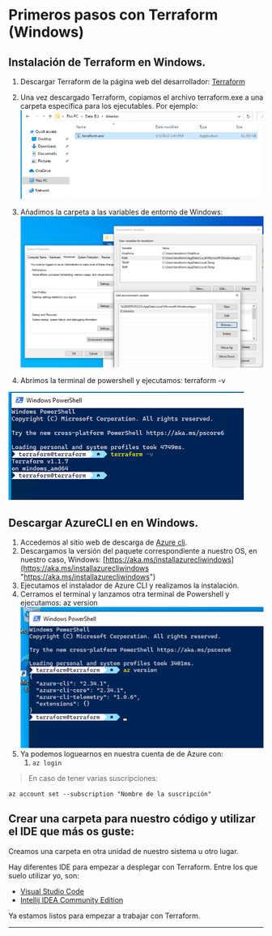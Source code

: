 # Primeros pasos con Terraform (Windows)

## Instalación de Terraform en Windows.

1. Descargar Terraform de la página web del desarrollador: [Terraform](https://www.terraform.io/downloads "Terraform") 
2. Una vez descargado Terraform, copiamos el archivo terraform.exe a una carpeta específica para los ejecutables. Por ejemplo:
![terraform_on_binaries_folder](images/terraform_on_binaries_folder.png)

3. Añadimos la carpeta a las variables de entorno de Windows:
![environment_add_binaries_folder.png](images/environment_add_binaries_folder.png)

4. Abrimos la terminal de powershell y ejecutamos: terraform -v

![prompt_terraform_installed](images/prompt_terraform_installed.png)


## Descargar AzureCLI en en Windows.


1. Accedemos al sitio web de descarga de [Azure cli](https://docs.microsoft.com/es-es/cli/azure/install-azure-cli "AZURE CLI").
2. Descargamos la versión del paquete correspondiente a nuestro OS, en nuestro caso, Windows: [https://aka.ms/installazurecliwindows](https://aka.ms/installazurecliwindows "https://aka.ms/installazurecliwindows")
3. Ejecutamos el instalador de Azure CLI y realizamos la instalación.
4. Cerramos el terminal y lanzamos otra terminal de Powershell y ejecutamos: az version
![az_version_executed.png](images/az_version_executed.png)
5. Ya podemos loguearnos en nuestra cuenta de de Azure con: 
	1. `az login`
	 
> En caso de tener varias suscripciones:



    az account set --subscription "Nombre de la suscripción"



## Crear una carpeta para nuestro código y utilizar el IDE que más os guste:




Creamos una carpeta en otra unidad de nuestro sistema u otro lugar.



Hay diferentes IDE para empezar a desplegar con Terraform. Entre los que suelo utilizar yo, son:

- [Visual Studio Code](https://code.visualstudio.com/sha/download?build=stable&os=win32-x64 "Visual Studio Code")
- [Intellij IDEA Community Edition](https://www.jetbrains.com/idea/download/download-thanks.html?platform=windows&code=IIC "Intellij IDEA Community Edition")


Ya estamos listos para empezar a trabajar con Terraform.


----------
